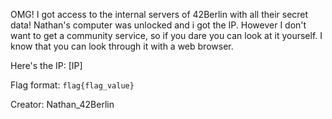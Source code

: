 OMG! I got access to the internal servers of 42Berlin with all their secret data!
Nathan's computer was unlocked and i got the IP. However I don't want to get
a community service, so if you dare you can look at it yourself. I know that
you can look through it with a web browser.

Here's the IP: [IP]

Flag format: `flag{flag_value}` <br />

Creator: Nathan_42Berlin